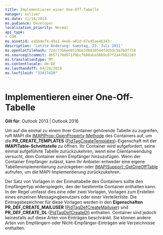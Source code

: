 ```yaml
---
title: Implementieren einer One-Off-Tabelle
manager: soliver
ms.date: 11/16/2014
ms.audience: Developer
localization_priority: Normal
api_type:
- COM
ms.assetid: eabbde74-49a1-4eeb-a01d-67e45ae4b343
description: 'Letzte Änderung: Samstag, 23. Juli 2011'
ms.openlocfilehash: 72dc73b6ed8519be2d8010544fdd5dc5b7b0f759
ms.sourcegitcommit: 8657170d071f9bcf680aba50b9c07f2a4fb82283
ms.translationtype: MT
ms.contentlocale: de-DE
ms.lasthandoff: 04/28/2019
ms.locfileid: "33417420"
---
```

# <a name="implementing-a-container-one-off-table"></a>Implementieren einer One-Off-Tabelle

  
  
**Gilt für**: Outlook 2013 | Outlook 2016 
  
Um auf die einmal zu einem Ihrer Container gehörende Tabelle zu zugreifen, ruft MAPI die [IMAPIProp::OpenProperty-Methode](imapiprop-openproperty.md) des Containers auf, um die **PR_CREATE_TEMPLATES** ([PidTagCreateTemplates](pidtagcreatetemplates-canonical-property.md))-Eigenschaft mit der **IMAPITable-Schnittstelle** zu öffnen. Ihr Container wird aufgefordert, seine einmal aufgeführte Tabelle zurückzukehren, wenn eine Clientanwendung versucht, dem Container einen Empfänger hinzuzufügen. Wenn der Container Empfänger zulässt, kann Ihr Anbieter entweder eine eigene Tabellenimplementierung zurückgeben oder [IMAPISupport::GetOneOffTable](imapisupport-getoneofftable.md) aufrufen, um die MAPI-Implementierung zurückzukehren. 
  
Der Satz von Vorlagen in der Einmaltabelle des Containers sollte den Empfängertyp widerspiegeln, den der bestimmte Container enthalten kann. In der Regel umfasst dies eine oder zwei Vorlagen, Vorlagen zum Erstellen eines einzelnen Messagingbenutzers oder einer Verteilerliste. Die Eintragsbezeichner für diese Vorlagen werden in den **Eigenschaften PR_DEF_CREATE_MAILUSER** ([PidTagDefCreateMailuser](pidtagdefcreatemailuser-canonical-property.md)) und **PR_DEF_CREATE_DL** ([PidTagDefCreateDl](pidtagdefcreatedl-canonical-property.md)) enthalten. Container sind jedoch keinesfalls auf diese Arten von Einträgen beschränkt. Sie können andere Arten von Empfängern oder Nicht-Empfänger-Einträgen wie Verzeichnisse enthalten. 
  

